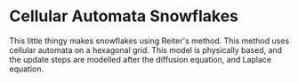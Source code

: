 # Cellular Automata Snowflakes

This little thingy makes snowflakes using Reiter's method. This method uses cellular automata
on a hexagonal grid.
This model is physically based, and the update steps are modelled after the diffusion equation, 
and Laplace equation.

